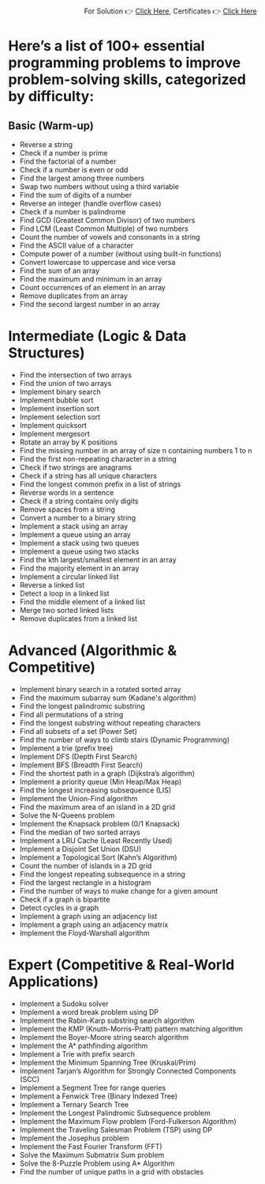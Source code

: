 <div align = "right">
 
For Solution 👉 [Click Here](https://github.com/RouthKiranBabu/YouTube/tree/main/2025/000_Problem_Solving), Certificates 👉 [Click Here](https://github.com/RouthKiranBabu/YouTube/tree/main/Softwares#readme)
</div>

# Here’s a list of 100+ essential programming problems to improve problem-solving skills, categorized by difficulty:

## Basic (Warm-up)
 - Reverse a string
 - Check if a number is prime
 - Find the factorial of a number
 - Check if a number is even or odd
 - Find the largest among three numbers
 - Swap two numbers without using a third variable
 - Find the sum of digits of a number
 - Reverse an integer (handle overflow cases)
 - Check if a number is palindrome
 - Find GCD (Greatest Common Divisor) of two numbers
 - Find LCM (Least Common Multiple) of two numbers
 - Count the number of vowels and consonants in a string
 - Find the ASCII value of a character
 - Compute power of a number (without using built-in functions)
 - Convert lowercase to uppercase and vice versa
 - Find the sum of an array
 - Find the maximum and minimum in an array
 - Count occurrences of an element in an array
 - Remove duplicates from an array
 - Find the second largest number in an array

# Intermediate (Logic & Data Structures)
 - Find the intersection of two arrays
 - Find the union of two arrays
 - Implement binary search
 - Implement bubble sort
 - Implement insertion sort
 - Implement selection sort
 - Implement quicksort
 - Implement mergesort
 - Rotate an array by K positions
 - Find the missing number in an array of size n containing numbers 1 to n
 - Find the first non-repeating character in a string
 - Check if two strings are anagrams
 - Check if a string has all unique characters
 - Find the longest common prefix in a list of strings
 - Reverse words in a sentence
 - Check if a string contains only digits
 - Remove spaces from a string
 - Convert a number to a binary string
 - Implement a stack using an array
 - Implement a queue using an array
 - Implement a stack using two queues
 - Implement a queue using two stacks
 - Find the kth largest/smallest element in an array
 - Find the majority element in an array
 - Implement a circular linked list
 - Reverse a linked list
 - Detect a loop in a linked list
 - Find the middle element of a linked list
 - Merge two sorted linked lists
 - Remove duplicates from a linked list

 # Advanced (Algorithmic & Competitive)
 - Implement binary search in a rotated sorted array
 - Find the maximum subarray sum (Kadane's algorithm)
 - Find the longest palindromic substring
 - Find all permutations of a string
 - Find the longest substring without repeating characters
 - Find all subsets of a set (Power Set)
 - Find the number of ways to climb stairs (Dynamic Programming)
 - Implement a trie (prefix tree)
 - Implement DFS (Depth First Search)
 - Implement BFS (Breadth First Search)
 - Find the shortest path in a graph (Dijkstra’s algorithm)
 - Implement a priority queue (Min Heap/Max Heap)
 - Find the longest increasing subsequence (LIS)
 - Implement the Union-Find algorithm
 - Find the maximum area of an island in a 2D grid
 - Solve the N-Queens problem
 - Implement the Knapsack problem (0/1 Knapsack)
 - Find the median of two sorted arrays
 - Implement a LRU Cache (Least Recently Used)
 - Implement a Disjoint Set Union (DSU)
 - Implement a Topological Sort (Kahn’s Algorithm)
 - Count the number of islands in a 2D grid
 - Find the longest repeating subsequence in a string
 - Find the largest rectangle in a histogram
 - Find the number of ways to make change for a given amount
 - Check if a graph is bipartite
 - Detect cycles in a graph
 - Implement a graph using an adjacency list
 - Implement a graph using an adjacency matrix
 - Implement the Floyd-Warshall algorithm

 # Expert (Competitive & Real-World Applications)
 - Implement a Sudoku solver
 - Implement a word break problem using DP
 - Implement the Rabin-Karp substring search algorithm
 - Implement the KMP (Knuth-Morris-Pratt) pattern matching algorithm
 - Implement the Boyer-Moore string search algorithm
 - Implement the A* pathfinding algorithm
 - Implement a Trie with prefix search
 - Implement the Minimum Spanning Tree (Kruskal/Prim)
 - Implement Tarjan’s Algorithm for Strongly Connected Components (SCC)
 - Implement a Segment Tree for range queries
 - Implement a Fenwick Tree (Binary Indexed Tree)
 - Implement a Ternary Search Tree
 - Implement the Longest Palindromic Subsequence problem
 - Implement the Maximum Flow problem (Ford-Fulkerson Algorithm)
 - Implement the Traveling Salesman Problem (TSP) using DP
 - Implement the Josephus problem
 - Implement the Fast Fourier Transform (FFT)
 - Solve the Maximum Submatrix Sum problem
 - Solve the 8-Puzzle Problem using A* Algorithm
 - Find the number of unique paths in a grid with obstacles
